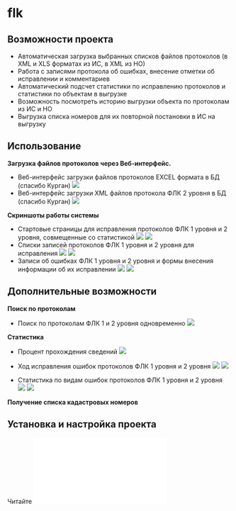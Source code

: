 # flk
## Возможности проекта
- Автоматическая загрузка выбранных списков файлов протоколов (в XML и XLS форматах из ИС, в XML из НО)
- Работа с записями протокола об ошибках, внесение отметки об исправлении и комментариев
- Автоматический подсчет статистики по исправлению протоколов и статистики по объектам в выгрузке
- Возможность посмотреть историю выгрузки объекта по протоколам из ИС и НО
- Выгрузка списка номеров для их повторной постановки в ИС на выгрузку

## Использование

**Загрузка файлов протоколов через Веб-интерфейс.**

- Веб-интерфейс загрузки файлов протоколов EXCEL формата в БД (спасибо Курган)
![](/pict/protokol_upload.jpg)
- Веб-интерфейс загрузки XML файлов протокола ФЛК 2 уровня в БД (спасибо Курган)
![](/pict/protokol_upload_fns.jpg)

**Скриншоты работы системы**

- Стартовые страницы для исправления протоколов ФЛК 1 уровня и 2 уровня, совмещенные со статистикой
![](/pict/index.jpg)
![](/pict/index_fns.jpg)
- Списки записей протоколов ФЛК 1 уровня и 2 уровня для исправления
![](/pict/list_records.jpg)
![](/pict/list_records_fns.jpg)
- Записи об ошибках ФЛК 1 уровня и 2 уровня и формы внесения информации об их исправлении
![](/pict/record_work.jpg)
![](/pict/record_work_fns.jpg)

## Дополнительные возможности

**Поиск по протоколам**

- Поиск по протоколам ФЛК 1 и 2 уровня одновременно
![](/pict/search.jpg)

**Статистика**

- Процент прохождения сведений
![](/pict/procent.jpg)

- Ход исправления ошибок протоколов ФЛК 1 уровня и 2 уровня
![](/pict/hod.jpg)
![](/pict/hod_fns.jpg)

- Статистика по видам ошибок протоколов ФЛК 1 уровня и 2 уровня
![](/pict/vid_osh.jpg)
![](/pict/vid_osh_fns.jpg)

**Получение списка кадастровых номеров**

## Установка и настройка проекта
Читайте ![](/INSTALL.md)